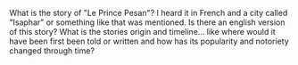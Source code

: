 What is the story of "Le Prince Pesan"?
I heard it in French and a city called "Isaphar" or something like that was mentioned.
Is there an english version of this story?
What is the stories origin and timeline... like where would it have been first been told or written and how has its popularity and notoriety changed through time?